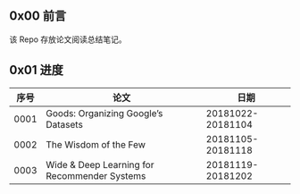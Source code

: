 ## 0x00 前言

该 Repo 存放论文阅读总结笔记。

## 0x01 进度

|序号|论文|日期|
|---|---|---|
|0001|Goods: Organizing Google’s Datasets|20181022-20181104|
|0002|The Wisdom of the Few|20181105-20181118|
|0003|Wide & Deep Learning for Recommender Systems|20181119-20181202|


